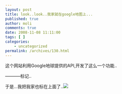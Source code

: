 ```yaml
---
layout: post
title: look..look..我家就在google地图上...
published: true
author: moli
comments: true
date: 2008-11-08 11:11:00
tags: [ ]
categories:
    - uncategorized
permalink: /archives/130.html
---
```



这个网站利用Google地球提供的API,开发了这么一个功能..

&#8212;&#8212;&#8212;&#8211;标记..

于是&#8230;我把我家也标在上面了..![][1]

 [1]: http://img.baidu.com/hi/jd/j_0049.gif